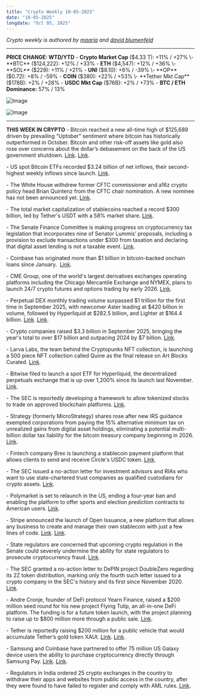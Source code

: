 ```yaml
---
title: "Crypto Weekly 10-05-2025"
date: "10-05-2025"
longdate: "Oct 05, 2025"
---
```


*Crypto weekly is authored by [maaria](https://x.com/maariabajwa) and [david blumenfeld](https://x.com/serdave_eth)*

---
**PRICE CHANGE: WTD/YTD**
\- **Crypto Market Cap** ($4.33 T): +11% / +27%
\- **BTC** ($124,222): +12% / +33%
\- **ETH** ($4,547): +12% / +36%
\- **SOL** ($229): +11% / +21%
\- **UNI** ($8.10): +6% / -39%
\- **OP** ($0.72): +8% / -59%
\- **COIN** ($380): +22% / +53%
\- **Tether Mkt Cap** ($178B): +2% / +28%
\- **USDC Mkt Cap** ($76B): +2% / +73%
\- **BTC / ETH Dominance:** 57% / 13%

![Image](/images/10-05-2025-1.png)

![Image](/images/10-05-2025-2.png)

---
**THIS WEEK IN CRYPTO**
\- Bitcoin reached a new all-time high of $125,689 driven by prevailing “Uptober” sentiment where bitcoin has historically outperformed in October. Bitcoin and other risk-off assets like gold also rose over concerns about the dollar’s debasement on the back of the US government shutdown. [Link](https://www.bloomberg.com/news/articles/2025-10-05/bitcoin-rises-to-a-record-as-debasement-trade-spurs-risk-rally). [Link](https://unchainedcrypto.com/bitcoin-kicks-off-uptober-with-rally-past-121000/). 

\- US spot Bitcoin ETFs recorded $3.24 billion of net inflows, their second-highest weekly inflows since launch. [Link](https://www.theblock.co/post/373425/bitcoin-etfs-rebound-with-second-highest-weekly-inflows-since-launch-as-btc-approaches-all-time-high). 

\- The White House withdrew former CFTC commissioner and a16z crypto policy head Brian Quintenz from the CFTC chair nomination. A new nominee has not been announced yet. [Link](https://www.bloomberg.com/news/articles/2025-09-30/white-house-pulling-quintenz-nomination-for-cftc-chair).

\- The total market capitalization of stablecoins reached a record $300 billion, led by Tether's USDT with a 58% market share. [Link](https://www.theblock.co/post/373314/stablecoin-market-cap-surpasses-300-billion-for-first-time-amid-crypto-rebound). 

\- The Senate Finance Committee is making progress on cryptocurrency tax legislation that incorporates nine of Senator Lummis’ proposals, including a provision to exclude transactions under $300 from taxation and declaring that digital asset lending is not a taxable event. [Link](https://www.theblock.co/post/372941/lummis-progress-underway-crypto-tax-rules-in-senate). 

\- Coinbase has originated more than $1 billion in bitcoin-backed onchain loans since January.  [Link](https://www.theblock.co/post/373032/coinbase-tops-1-billion-in-bitcoin-backed-onchain-loans-via-morpho). 

\- CME Group, one of the world's largest derivatives exchanges operating platforms including the Chicago Mercantile Exchange and NYMEX, plans to launch 24/7 crypto futures and options trading by early 2026. [Link](https://unchainedcrypto.com/cme-plans-24-7-crypto-futures-trading/). 

\- Perpetual DEX monthly trading volume surpassed $1 trillion for the first time in September 2025, with newcomer Aster leading at $420 billion in volume, followed by Hyperliquid at $282.5 billion, and Lighter at $164.4 billion. [Link](https://www.theblock.co/post/373210/perp-dex-monthly-trading-volume-1-trillion-usd-hyperliquid-aster-lighter). [Link](https://unchainedcrypto.com/perpetual-dex-monthly-trading-volume-passes-trillion-dollar-milestone/). 

\- Crypto companies raised $3.3 billion in September 2025, bringing the year's total to over $17 billion and outpacing 2024 by $7 billion. [Link](https://www.dlnews.com/articles/markets/crypto-companies-raise-over-3bn-in-september/). 

\- Larva Labs, the team behind the Cryptopunks NFT collection, is launching a 500 piece NFT collection called Quine as the final release on Art Blocks Curated. [Link](https://www.rightclicksave.com/article/larva-labs-to-release-final-art-blocks-curated-project-quine-news). 

\- Bitwise filed to launch a spot ETF for Hyperliquid, the decentralized perpetuals exchange that is up over 1,200% since its launch last November. [Link](https://unchainedcrypto.com/bitwise-files-to-launch-spot-hype-etf/). 

\- The SEC is reportedly developing a framework to allow tokenized stocks to trade on approved blockchain platforms. [Link](https://unchainedcrypto.com/sec-pushes-plan-to-make-stocks-tradable-on-blockchain-report/). 

\- Strategy (formerly MicroStrategy) shares rose after new IRS guidance exempted corporations from paying the 15% alternative minimum tax on unrealized gains from digital asset holdings, eliminating a potential multi-billion dollar tax liability for the bitcoin treasury company beginning in 2026. [Link](https://www.bloomberg.com/news/articles/2025-10-01/strategy-rises-as-saylor-sees-exemption-from-15-corporate-tax). 

\- Fintech company Brex is launching a stablecoin payment platform that allows clients to send and receive Circle's USDC token. [Link](https://www.bloomberg.com/news/articles/2025-09-30/fintech-brex-launches-stablecoin-payment-platform-amid-demand). 

\- The SEC issued a no-action letter for investment advisors and RIAs who want to use state-chartered trust companies as qualified custodians for crypto assets. [Link](https://www.theblock.co/post/372984/sec-opens-door-investment-advisers-use-state-trusts-crypto-custodians). 

\- Polymarket is set to relaunch in the US, ending a four-year ban and enabling the platform to offer sports and election prediction contracts to American users. [Link](https://unchainedcrypto.com/polymarket-set-for-u-s-relaunch-within-days/). 

\- Stripe announced the launch of Open Issuance, a new platform that allows any business to create and manage their own stablecoin with just a few lines of code. [Link](https://www.bloomberg.com/news/articles/2025-10-01/stripe-s-bridge-seeks-federal-charter-ahead-of-stablecoin-rules). [Link](https://www.theblock.co/post/372967/stripe-to-help-companies-to-launch-their-own-stablecoins-reportedly-apply-for-federal-banking-charter). 

\- State regulators are concerned that upcoming crypto regulation in the Senate could severely undermine the ability for state regulators to prosecute cryptocurrency fraud. [Link](https://www.bloomberg.com/news/articles/2025-10-02/crypto-bill-seen-hindering-fraud-prosecutions-states-warn). 

\- The SEC granted a no-action letter to DePIN project DoubleZero regarding its 2Z token distribution, marking only the fourth such letter issued to a crypto company in the SEC's history and its first since November 2020. [Link](https://www.theblock.co/post/372881/sec-grants-doublezero-no-action-relief-over-token-distribution). 

\- Andre Cronje, founder of DeFi protocol Yearn Finance, raised a $200 million seed round for his new project Flying Tulip, an all-in-one DeFi platform. The funding is for a future token launch, with the project planning to raise up to $800 million more through a public sale. [Link](https://finance.yahoo.com/news/andre-cronje-flying-tulip-completes-214854412.html). 

\- Tether is reportedly raising $200 million for a public vehicle that would accumulate Tether’s gold token XAUt. [Link](https://www.bloomberg.com/news/articles/2025-10-03/stablecoin-leader-tether-seeks-capital-for-tokenized-gold-hoard). [Link](https://www.theblock.co/post/373400/tether-seeking-at-least-200-million-for-tokenized-gold-crypto-treasury-bloomberg). 

\- Samsung and Coinbase have partnered to offer 75 million US Galaxy device users the ability to purchase cryptocurrency directly through Samsung Pay. [Link](https://decrypt.co/342859/samsung-brings-coinbase-access-75m-wallet-users-latest-crypto-embrace). [Link](https://www.theblock.co/post/373346/samsung-expands-coinbase-partnership-with-galaxy-wallet-integration-in-us).

\- Regulators in India ordered 25 crypto exchanges in the country to withdraw their apps and websites from public access in the country, after they were found to have failed to register and comply with AML rules. [Link](https://techcrunch.com/2025/10/02/india-cracks-down-on-25-crypto-exchanges-including-bingx-lbank-coinw-over-compliance-failures/).